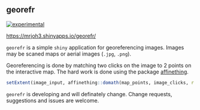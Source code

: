 ## georefr

[![experimental](http://badges.github.io/stability-badges/dist/experimental.svg)](http://github.com/badges/stability-badges)

https://mrjoh3.shinyapps.io/georefr/

`georefr` is a simple `shiny` application for georeferencing images. Images may be scaned maps or aerial images (`.jpg`, `.png`). 

Georeferencing is done by matching two clicks on the image to 2 points on the interactive map. The hard work is done using the package [affinething](https://github.com/hypertidy/affinething).

```r
setExtent(image_input, affinething::domath(map_points, image_clicks, r = image_input))
```
`georefr` is developing and will definately change. Change requests, suggestions and issues are welcome.
